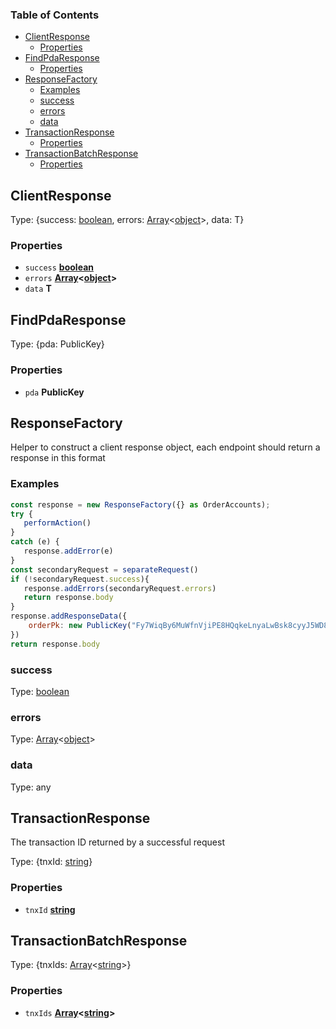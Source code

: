 <!-- Generated by documentation.js. Update this documentation by updating the source code. -->

### Table of Contents

*   [ClientResponse][1]
    *   [Properties][2]
*   [FindPdaResponse][3]
    *   [Properties][4]
*   [ResponseFactory][5]
    *   [Examples][6]
    *   [success][7]
    *   [errors][8]
    *   [data][9]
*   [TransactionResponse][10]
    *   [Properties][11]
*   [TransactionBatchResponse][12]
    *   [Properties][13]

## ClientResponse

Type: {success: [boolean][14], errors: [Array][15]<[object][16]>, data: T}

### Properties

*   `success` **[boolean][14]**&#x20;
*   `errors` **[Array][15]<[object][16]>**&#x20;
*   `data` **T**&#x20;

## FindPdaResponse

Type: {pda: PublicKey}

### Properties

*   `pda` **PublicKey**&#x20;

## ResponseFactory

Helper to construct a client response object, each endpoint should return a response in this format

### Examples

```javascript
const response = new ResponseFactory({} as OrderAccounts);
try {
   performAction()
}
catch (e) {
   response.addError(e)
}
const secondaryRequest = separateRequest()
if (!secondaryRequest.success){
   response.addErrors(secondaryRequest.errors)
   return response.body
}
response.addResponseData({
    orderPk: new PublicKey("Fy7WiqBy6MuWfnVjiPE8HQqkeLnyaLwBsk8cyyJ5WD8X")
})
return response.body
```

### success

Type: [boolean][14]

### errors

Type: [Array][15]<[object][16]>

### data

Type: any

## TransactionResponse

The transaction ID returned by a successful request

Type: {tnxId: [string][17]}

### Properties

*   `tnxId` **[string][17]**&#x20;

## TransactionBatchResponse

Type: {tnxIds: [Array][15]<[string][17]>}

### Properties

*   `tnxIds` **[Array][15]<[string][17]>**&#x20;

[1]: #clientresponse

[2]: #properties

[3]: #findpdaresponse

[4]: #properties-1

[5]: #responsefactory

[6]: #examples

[7]: #success

[8]: #errors

[9]: #data

[10]: #transactionresponse

[11]: #properties-2

[12]: #transactionbatchresponse

[13]: #properties-3

[14]: https://developer.mozilla.org/docs/Web/JavaScript/Reference/Global_Objects/Boolean

[15]: https://developer.mozilla.org/docs/Web/JavaScript/Reference/Global_Objects/Array

[16]: https://developer.mozilla.org/docs/Web/JavaScript/Reference/Global_Objects/Object

[17]: https://developer.mozilla.org/docs/Web/JavaScript/Reference/Global_Objects/String
